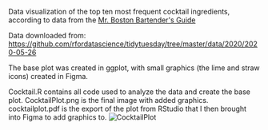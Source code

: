 Data visualization of the top ten most frequent cocktail ingredients, according to data from the [Mr. Boston Bartender's Guide](https://mrbostondrinks.com/)

Data downloaded from:
https://github.com/rfordatascience/tidytuesday/tree/master/data/2020/2020-05-26

The base plot was created in ggplot, with small graphics (the lime and straw icons) created in Figma.

Cocktail.R contains all code used to analyze the data and create the base plot. CocktailPlot.png is the final image with added graphics. cocktailplot.pdf is the export of the plot from RStudio that I then brought into Figma to add graphics to.
![CocktailPlot](https://user-images.githubusercontent.com/106411094/177218684-6a74b2b6-ad75-4c59-b4e3-129bef8aba2f.png)
